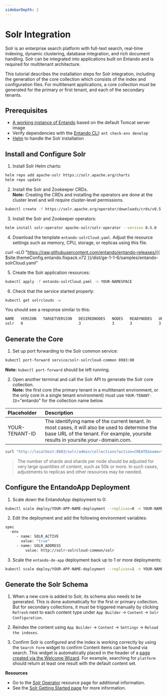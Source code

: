 ```yaml
---
sidebarDepth: 2
---
```


# Solr Integration
Solr is an enterprise search platform with full-text search, real-time indexing, dynamic clustering, database integration, and rich document handling. Solr can be integrated into applications built on Entando and is required for multitenant architecture.

This tutorial describes the installation steps for Solr integration, including the generation of the core collection which consists of the index and configuration files. For multitenant applications, a core collection must be generated for the primary or first tenant, and each of the secondary tenants. 

## Prerequisites
* [A working instance of Entando](../../docs/getting-started/README.md) based on the default Tomcat server image
* Verify dependencies with the [Entando CLI](../../docs/getting-started/entando-cli.md): `ent check-env develop`
* [Helm](https://helm.sh/docs/intro/install/) to handle the Solr installation

## Install and Configure Solr 
 
1. Install Solr Helm charts:  
``` bash
helm repo add apache-solr https://solr.apache.org/charts
helm repo update
```  
2. Install the Solr and Zookeeper CRDs.  
**Note:** Creating the CRDs and installing the operators are done at the cluster level and will require cluster-level permissions.
``` bash
kubectl create -f https://solr.apache.org/operator/downloads/crds/v0.5.0/all-with-dependencies.yaml
```
3. Install the Solr and Zookeeper operators:
``` bash
helm install solr-operator apache-solr/solr-operator --version 0.5.0
```
4. Download the template `entando-solrCloud.yaml`. Adjust the resource settings such as memory, CPU, storage, or replicas using this file.

<EntandoCode>curl -sLO "https://raw.githubusercontent.com/entando/entando-releases/{{ $site.themeConfig.entando.fixpack.v72 }}/dist/ge-1-1-6/samples/entando-solrCloud.yaml"</EntandoCode>

5. Create the Solr application resources:
``` bash
kubectl apply -f entando-solrCloud.yaml -n YOUR-NAMESPACE
``` 
6. Check that the service started properly:
``` bash
kubectl get solrclouds -w
```
You should see a response similar to this:
``` bash
NAME   VERSION   TARGETVERSION   DESIREDNODES   NODES   READYNODES   UPTODATENODES   AGE
solr   8                         3              3       3            3               79m
```

## Generate the Core

1. Set up port forwarding to the Solr common service:
``` bash
kubectl port-forward service/solr-solrcloud-common 8983:80
```
**Note:** `kubectl port-forward` should be left running.

2. Open another terminal and call the Solr API to generate the Solr core collection.     
 **Note:** the first core (the primary tenant in a multitenant environment, or the only core in a single tenant environment) must use `YOUR-TENANT-ID`="entando" for the collection name below.  

| Placeholder | Description |
|:--|:-- |
| YOUR-TENANT-ID | The identifying name of the current tenant. In most cases, it will also be used to determine the base URL of the tenant. For example, yoursite results in yoursite.your-domain.com. |

``` bash
curl "http://localhost:8983/solr/admin/collections?action=CREATE&name=YOUR-TENANT-ID&numShards=1&replicationFactor=3&maxShardsPerNode=2"
```

>The number of shards and shards per node should be adjusted for very large quantities of content, such as 50k or more. In such cases, adjustments to replicas and other resources may be needed.

## Configure the EntandoApp Deployment
1. Scale down the EntandoApp deployment to 0:
``` bash
kubectl scale deploy/YOUR-APP-NAME-deployment --replicas=0 -n YOUR-NAMESPACE
```

2. Edit the deployment and add the following environment variables:

``` bash
spec
  -env
     - name: SOLR_ACTIVE
       value: "true"
     - name: SOLR_ADDRESS
	     value: http://solr-solrcloud-common/solr 
```
 
3. Scale the `entando-de-app` deployment back up to 1 or more deployments:
``` bash
kubectl scale deploy/YOUR-APP-NAME-deployment --replicas=1 -n YOUR-NAMESPACE
```

## Generate the Solr Schema
1. When a new core is added to Solr, its schema also needs to be generated. This is done automatically for the first or primary collection. But for secondary collections, it must be triggered manually by clicking `Refresh` next to each content type under `App Builder` → `Content` → `Solr Configuration`.

2. Reindex the content using `App Builder` → `Content` → `Settings` → `Reload the indexes`. 

3. Confirm Solr is configured and the index is working correctly by using the `Search Form` widget to confirm Content items can be found via search. This widget is automatically placed in the header of a [page created via the Welcome Wizard](../../docs/compose/welcome-wizard.md). For example, searching for `platform` should return at least one result with the default content set.

**Resources**

* Go to the [Solr Operator](https://artifacthub.io/packages/helm/apache-solr/solr-operator) resource page for additional information.
* See the [Solr Getting Started page](https://solr.apache.org/guide/7_3/solr-tutorial.html) for more information.
